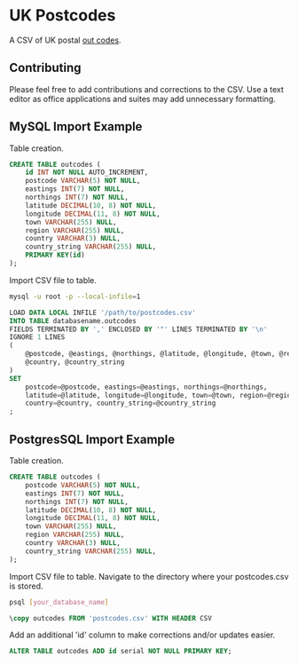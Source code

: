 UK Postcodes
============

A CSV of UK postal 
[out codes](http://en.wikipedia.org/wiki/Postcodes_in_the_United_Kingdom#Outward_code).


## Contributing

Please feel free to add contributions and corrections to the CSV. Use a text
editor as office applications and suites may add unnecessary formatting.

## MySQL Import Example

Table creation.

~~~sql
CREATE TABLE outcodes (
	id INT NOT NULL AUTO_INCREMENT,
	postcode VARCHAR(5) NOT NULL,
	eastings INT(7) NOT NULL,
	northings INT(7) NOT NULL,
	latitude DECIMAL(10, 8) NOT NULL,
	longitude DECIMAL(11, 8) NOT NULL,
	town VARCHAR(255) NULL,
	region VARCHAR(255) NULL,
	country VARCHAR(3) NULL,
	country_string VARCHAR(255) NULL,
	PRIMARY KEY(id)
);
~~~

Import CSV file to table.

~~~bash
mysql -u root -p --local-infile=1
~~~

~~~sql
LOAD DATA LOCAL INFILE '/path/to/postcodes.csv'
INTO TABLE databasename.outcodes
FIELDS TERMINATED BY ',' ENCLOSED BY '"' LINES TERMINATED BY '\n'
IGNORE 1 LINES
(
	@postcode, @eastings, @northings, @latitude, @longitude, @town, @region,
	@country, @country_string
)
SET
	postcode=@postcode, eastings=@eastings, northings=@northings,
	latitude=@latitude, longitude=@longitude, town=@town, region=@region,
	country=@country, country_string=@country_string
;
~~~

## PostgresSQL Import Example

Table creation.

~~~sql
CREATE TABLE outcodes (
	postcode VARCHAR(5) NOT NULL,
	eastings INT(7) NOT NULL,
	northings INT(7) NOT NULL,
	latitude DECIMAL(10, 8) NOT NULL,
	longitude DECIMAL(11, 8) NOT NULL,
	town VARCHAR(255) NULL,
	region VARCHAR(255) NULL,
	country VARCHAR(3) NULL,
	country_string VARCHAR(255) NULL,
);
~~~


Import CSV file to table.
Navigate to the directory where your postcodes.csv is stored.

~~~bash
psql [your_database_name]
~~~

~~~sql
\copy outcodes FROM 'postcodes.csv' WITH HEADER CSV
~~~

Add an additional 'id' column to make corrections and/or updates easier.

~~~sql
ALTER TABLE outcodes ADD id serial NOT NULL PRIMARY KEY;
~~~
